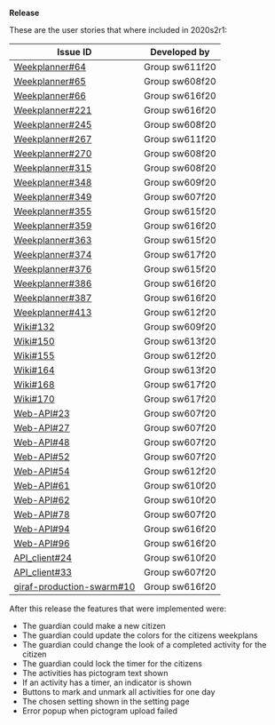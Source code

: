 **Release**

These are the user stories that where included in 2020s2r1:

| **Issue ID**   |**Developed by**                                                            |
| -------------- |---------------------------------------------------------------------------|
| [Weekplanner#64](https://github.com/aau-giraf/weekplanner/issues/64)                        | Group sw611f20         |
| [Weekplanner#65](https://github.com/aau-giraf/weekplanner/issues/65)                        | Group sw608f20         |
| [Weekplanner#66](https://github.com/aau-giraf/weekplanner/issues/66)                        | Group sw616f20         |
| [Weekplanner#221](https://github.com/aau-giraf/weekplanner/issues/221)                      | Group sw616f20         |
| [Weekplanner#245](https://github.com/aau-giraf/weekplanner/issues/245)                      | Group sw608f20         |
| [Weekplanner#267](https://github.com/aau-giraf/weekplanner/issues/267)                      | Group sw611f20         |
| [Weekplanner#270](https://github.com/aau-giraf/weekplanner/issues/270)                      | Group sw608f20         |
| [Weekplanner#315](https://github.com/aau-giraf/weekplanner/issues/315)                      | Group sw608f20         |
| [Weekplanner#348](https://github.com/aau-giraf/weekplanner/issues/348)                      | Group sw609f20         |
| [Weekplanner#349](https://github.com/aau-giraf/weekplanner/issues/349)                      | Group sw607f20         |
| [Weekplanner#355](https://github.com/aau-giraf/weekplanner/issues/355)                      | Group sw615f20         |
| [Weekplanner#359](https://github.com/aau-giraf/weekplanner/issues/359)                      | Group sw616f20         |
| [Weekplanner#363](https://github.com/aau-giraf/weekplanner/issues/363)                      | Group sw615f20         |
| [Weekplanner#374](https://github.com/aau-giraf/weekplanner/issues/374)                      | Group sw617f20         |
| [Weekplanner#376](https://github.com/aau-giraf/weekplanner/issues/376)                      | Group sw615f20         |
| [Weekplanner#386](https://github.com/aau-giraf/weekplanner/issues/386)                      | Group sw616f20         |
| [Weekplanner#387](https://github.com/aau-giraf/weekplanner/issues/387)                      | Group sw616f20         |
| [Weekplanner#413](https://github.com/aau-giraf/weekplanner/issues/413)                      | Group sw612f20         |
| [Wiki#132](https://github.com/aau-giraf/wiki/issues/132)                                    | Group sw609f20         |
| [Wiki#150](https://github.com/aau-giraf/wiki/issues/150)                                    | Group sw613f20         |
| [Wiki#155](https://github.com/aau-giraf/wiki/issues/155)                                    | Group sw612f20         |
| [Wiki#164](https://github.com/aau-giraf/wiki/issues/164)                                    | Group sw613f20         |
| [Wiki#168](https://github.com/aau-giraf/wiki/issues/168)                                    | Group sw617f20         |
| [Wiki#170](https://github.com/aau-giraf/wiki/issues/170)                                    | Group sw617f20         |
| [Web-API#23](https://github.com/aau-giraf/web-api/issues/23)                                | Group sw607f20         |
| [Web-API#27](https://github.com/aau-giraf/web-api/issues/27)                                | Group sw607f20         |
| [Web-API#48](https://github.com/aau-giraf/web-api/issues/48)                                | Group sw607f20         |
| [Web-API#52](https://github.com/aau-giraf/web-api/issues/52)                                | Group sw607f20         |
| [Web-API#54](https://github.com/aau-giraf/web-api/issues/54)                                | Group sw612f20         |
| [Web-API#61](https://github.com/aau-giraf/web-api/issues/61)                                | Group sw610f20         |
| [Web-API#62](https://github.com/aau-giraf/web-api/issues/62)                                | Group sw610f20         |
| [Web-API#78](https://github.com/aau-giraf/web-api/issues/78)                                | Group sw607f20         |
| [Web-API#94](https://github.com/aau-giraf/web-api/issues/94)                                | Group sw616f20         |
| [Web-API#96](https://github.com/aau-giraf/web-api/issues/96)                                | Group sw616f20         |
| [API_client#24](https://github.com/aau-giraf/api_client/issues/24)                          | Group sw610f20         |
| [API_client#33](https://github.com/aau-giraf/api_client/issues/33)                          | Group sw607f20         |
| [giraf-production-swarm#10](https://github.com/aau-giraf/giraf-production-swarm/issues/10)  | Group sw616f20         |

After this release the features that were implemented were:

* The guardian could make a new citizen
* The guardian could update the colors for the citizens weekplans
* The guardian could change the look of a completed activity for the citizen
* The guardian could lock the timer for the citizens
* The activities has pictogram text shown
* If an activity has a timer, an indicator is shown 
* Buttons to mark and unmark all activities for one day
* The chosen setting shown in the setting page
* Error popup when pictogram upload failed


